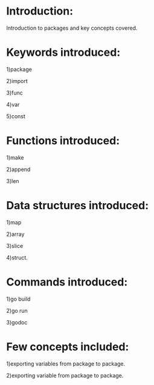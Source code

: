 # Introduction:
 
 Introduction to packages and key concepts covered.
 
# Keywords introduced:

 1)package
 
 2)import
 
 3)func
 
 4)var
 
 5)const
 
# Functions introduced:
 
 1)make
 
 2)append
 
 3)len
 
# Data structures introduced:
 
 1)map
 
 2)array
 
 3)slice
 
 4)struct.
 
# Commands introduced:
 
 1)go build
 
 2)go run
 
 3)godoc
 
# Few concepts included:
 
 1)exporting variables from package to package.
 
 2)exporting variable from package to package.
